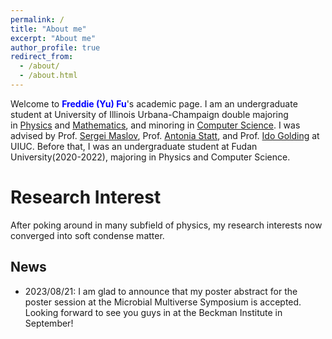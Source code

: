 ```yaml
---
permalink: /
title: "About me"
excerpt: "About me"
author_profile: true
redirect_from: 
  - /about/
  - /about.html
---
```

Welcome to **<span style="color: blue;">Freddie (Yu) Fu</span>**'s academic page. I am an undergraduate student at University of Illinois Urbana-Champaign double majoring in [Physics](https://physics.illinois.edu/) and [Mathematics](https://math.illinois.edu/), and minoring in [Computer Science](https://cs.illinois.edu/). I was advised by Prof. [Sergei Maslov](https://maslov.bioengineering.illinois.edu/), Prof. [Antonia Statt](https://statt.matse.illinois.edu/), and Prof. [Ido Golding](https://bacteriophysics.web.illinois.edu/) at UIUC. 
Before that, I was an undergraduate student at Fudan University(2020-2022), majoring in Physics and Computer Science.


Research Interest
======
After poking around in many subfield of physics, my research interests now converged into soft condense matter.






News
------
* 2023/08/21: I am glad to announce that my poster abstract for the poster session at the Microbial Multiverse Symposium is accepted. Looking forward to see you guys in at the Beckman Institute in September!